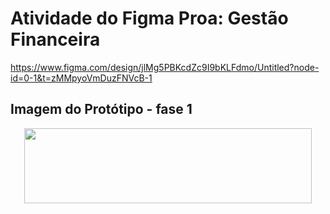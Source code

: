 # Atividade do Figma Proa: Gestão Financeira
https://www.figma.com/design/jlMg5PBKcdZc9I9bKLFdmo/Untitled?node-id=0-1&t=zMMpyoVmDuzFNVcB-1

## Imagem do  Protótipo - fase 1
<P align= "center"> 
  <img width="460" height="120" src=iPhone14&15ProMax-1.png
- 1.png
    </P>



